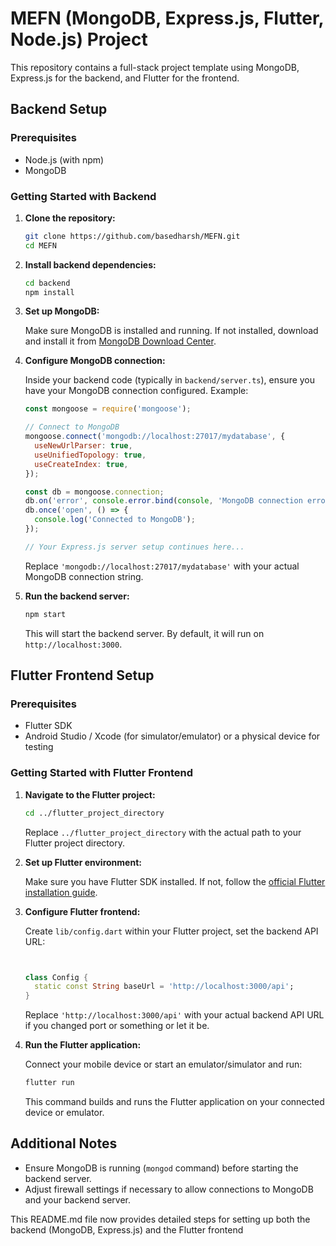 
# MEFN (MongoDB, Express.js, Flutter, Node.js) Project

This repository contains a full-stack project template using MongoDB, Express.js for the backend, and Flutter for the frontend.

## Backend Setup

### Prerequisites
- Node.js (with npm)
- MongoDB

### Getting Started with Backend

1. **Clone the repository:**
   ```bash
   git clone https://github.com/basedharsh/MEFN.git
   cd MEFN
   ```

2. **Install backend dependencies:**
   ```bash
   cd backend
   npm install
   ```

3. **Set up MongoDB:**

   Make sure MongoDB is installed and running. If not installed, download and install it from [MongoDB Download Center](https://www.mongodb.com/try/download/community).

4. **Configure MongoDB connection:**

   Inside your backend code (typically in `backend/server.ts`), ensure you have your MongoDB connection configured. Example:
   
   ```javascript
   const mongoose = require('mongoose');

   // Connect to MongoDB
   mongoose.connect('mongodb://localhost:27017/mydatabase', {
     useNewUrlParser: true,
     useUnifiedTopology: true,
     useCreateIndex: true,
   });

   const db = mongoose.connection;
   db.on('error', console.error.bind(console, 'MongoDB connection error:'));
   db.once('open', () => {
     console.log('Connected to MongoDB');
   });

   // Your Express.js server setup continues here...
   ```

   Replace `'mongodb://localhost:27017/mydatabase'` with your actual MongoDB connection string.

5. **Run the backend server:**
   ```bash
   npm start
   ```

   This will start the backend server. By default, it will run on `http://localhost:3000`.

## Flutter Frontend Setup

### Prerequisites
- Flutter SDK
- Android Studio / Xcode (for simulator/emulator) or a physical device for testing

### Getting Started with Flutter Frontend

1. **Navigate to the Flutter project:**
   ```bash
   cd ../flutter_project_directory
   ```

   Replace `../flutter_project_directory` with the actual path to your Flutter project directory.

2. **Set up Flutter environment:**

   Make sure you have Flutter SDK installed. If not, follow the [official Flutter installation guide](https://flutter.dev/docs/get-started/install).

3. **Configure Flutter frontend:**

   Create `lib/config.dart` within your Flutter project, set the backend API URL:
   
   ```dart
   

   class Config {
     static const String baseUrl = 'http://localhost:3000/api';
   }
   ```

   Replace `'http://localhost:3000/api'` with your actual backend API URL if you changed port or something or let it be.

4. **Run the Flutter application:**

   Connect your mobile device or start an emulator/simulator and run:
   ```bash
   flutter run
   ```

   This command builds and runs the Flutter application on your connected device or emulator.

## Additional Notes

- Ensure MongoDB is running (`mongod` command) before starting the backend server.
- Adjust firewall settings if necessary to allow connections to MongoDB and your backend server.

This README.md file now provides detailed steps for setting up both the backend (MongoDB, Express.js) and the Flutter frontend 
